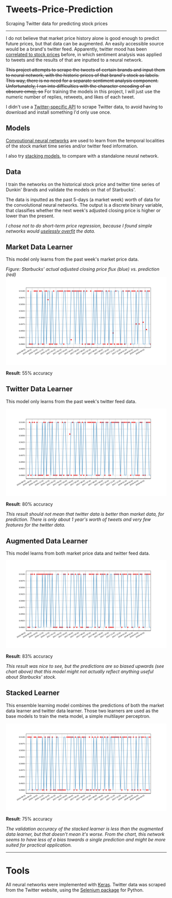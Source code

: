 # Tweets-Price-Prediction
Scraping Twitter data for predicting stock prices

---

I do not believe that market price history alone is good enough to predict future prices, but that data can be augmented. An easily accessible source would be a brand's twitter feed. Apparently, twitter mood has been [correlated to stock prices](https://arxiv.org/pdf/1010.3003.pdf) before, in which sentiment analysis was applied to tweets and the results of that are inputted to a neural network.

~~This project attempts to scrape the tweets of certain brands and input them to neural network, with the historic prices of that brand's stock as labels. This way, there is no need for a separate sentiment analysis component. Unfortunately, I ran into difficulties with the character encoding of an obscure emoji, so~~ For training the models in this project, I will just use the numeric number of replies, retweets, and likes of each tweet.

I didn't use a [Twitter-specific API](https://developer.twitter.com/en/docs/basics/getting-started) to scrape Twitter data, to avoid having to download and install something I'd only use once.

## Models

[Convoutional neural networks](http://cs231n.github.io/convolutional-networks/) are used to learn from the temporal localities of the stock market time series and/or twitter feed information.

I also try [stacking models](https://www.kdnuggets.com/2016/11/data-science-basics-intro-ensemble-learners.html), to compare with a standalone neural network.

## Data

I train the networks on the historical stock price and twitter time series of Dunkin' Brands and validate the models on that of Starbucks'. 

The data is inputted as the past 5-days (a market week) worth of data for the convolutional neural networks. The output is a discrete binary variable, that classifies whether the next week's adjusted closing price is higher or lower than the present.

*I chose not to do short-term price regression, because I found simple networks would [uselessly overfit](https://github.com/Havorax/Crypto-Price-Prediction) the data.*

## Market Data Learner

This model only learns from the past week's market price data.

*Figure: Starbucks' actual adjusted closing price flux (blue) vs. prediction (red)* 
<img alt="Market Data Learner Chart" src="plots/unaugmented.png">

**Result**: 55% accuracy

## Twitter Data Learner

This model only learns from the past week's twitter feed data.

<img alt="Market Data Learner Chart" src="plots/just_tweets.png">

**Result**: 80% accuracy

*This result should not mean that twitter data is better than market data, for prediction. There is only about 1 year's worth of tweets and very few features for the twitter data.*

## Augmented Data Learner

This model learns from both market price data and twitter feed data.

<img alt="Market Data Learner Chart" src="plots/augmented.png">

**Result**: 83% accuracy

*This result was nice to see, but the predictions are so biased upwards (see chart above) that this model might not actually reflect anything useful about Starbucks' stock.*

## Stacked Learner

This ensemble learning model combines the predictions of both the market data learner and twitter data learner. Those two learners are used as the base models to train the meta model, a simple multilayer perceptron.

<img alt="Market Data Learner Chart" src="plots/stack.png">

**Result**: 75% accuracy

*The validation accuracy of the stacked learner is less than the augmented data learner, but that doesn't mean it's worse. From the chart, this network seems to have less of a bias towards a single prediction and might be more suited for practical application.*

---

# Tools
All neural networks were implemented with [Keras](https://keras.io/).
Twitter data was scraped from the Twitter website, using the [Selenium package](https://pypi.org/project/selenium/) for Python.
